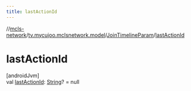 ```yaml
---
title: lastActionId
---
```

//[mcls-network](../../../index.html)/[tv.mycujoo.mclsnetwork.model](../index.html)/[JoinTimelineParam](index.html)/[lastActionId](last-action-id.html)



# lastActionId



[androidJvm]\
val [lastActionId](last-action-id.html): [String](https://kotlinlang.org/api/latest/jvm/stdlib/kotlin/-string/index.html)? = null





